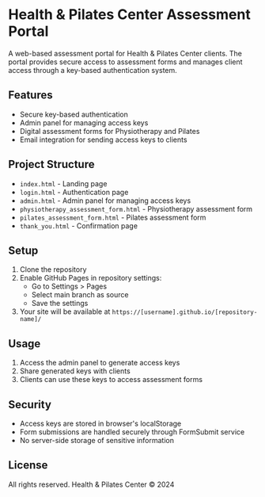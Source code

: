 # Health & Pilates Center Assessment Portal

A web-based assessment portal for Health & Pilates Center clients. The portal provides secure access to assessment forms and manages client access through a key-based authentication system.

## Features

- Secure key-based authentication
- Admin panel for managing access keys
- Digital assessment forms for Physiotherapy and Pilates
- Email integration for sending access keys to clients

## Project Structure

- `index.html` - Landing page
- `login.html` - Authentication page
- `admin.html` - Admin panel for managing access keys
- `physiotherapy_assessment_form.html` - Physiotherapy assessment form
- `pilates_assessment_form.html` - Pilates assessment form
- `thank_you.html` - Confirmation page

## Setup

1. Clone the repository
2. Enable GitHub Pages in repository settings:
   - Go to Settings > Pages
   - Select main branch as source
   - Save the settings
3. Your site will be available at `https://[username].github.io/[repository-name]/`

## Usage

1. Access the admin panel to generate access keys
2. Share generated keys with clients
3. Clients can use these keys to access assessment forms

## Security

- Access keys are stored in browser's localStorage
- Form submissions are handled securely through FormSubmit service
- No server-side storage of sensitive information

## License

All rights reserved. Health & Pilates Center © 2024